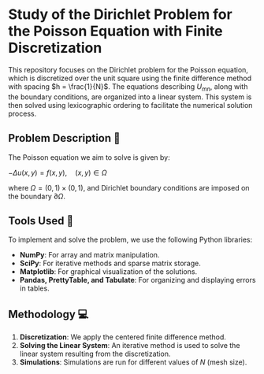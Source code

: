 # Study of the Dirichlet Problem for the Poisson Equation with Finite Discretization

This repository focuses on the Dirichlet problem for the Poisson equation, which is discretized over the unit square using the finite difference method with spacing $h = \frac{1}{N}$. The equations describing $U_{mn}$, along with the boundary conditions, are organized into a linear system. This system is then solved using lexicographic ordering to facilitate the numerical solution process.

## Problem Description 📝

The Poisson equation we aim to solve is given by:

$-\Delta u(x, y) = f(x, y), \quad (x, y) \in \Omega$

where $\Omega = (0, 1) \times (0, 1)$, and Dirichlet boundary conditions are imposed on the boundary $\partial\Omega$.

## Tools Used 🔧

To implement and solve the problem, we use the following Python libraries:

- **NumPy**: For array and matrix manipulation.
- **SciPy**: For iterative methods and sparse matrix storage.
- **Matplotlib**: For graphical visualization of the solutions.
- **Pandas, PrettyTable, and Tabulate**: For organizing and displaying errors in tables.

## Methodology 💻

1. **Discretization**: We apply the centered finite difference method.
2. **Solving the Linear System**: An iterative method is used to solve the linear system resulting from the discretization.
3. **Simulations**: Simulations are run for different values of $N$ (mesh size).
